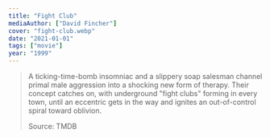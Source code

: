 ```yaml
---
title: "Fight Club"
mediaAuthor: ["David Fincher"]
cover: "fight-club.webp"
date: "2021-01-01"
tags: ["movie"]
year: "1999"
---
```


> A ticking-time-bomb insomniac and a slippery soap salesman channel primal male aggression into a shocking new form of therapy. Their concept catches on, with underground "fight clubs" forming in every town, until an eccentric gets in the way and ignites an out-of-control spiral toward oblivion.
>
> Source: TMDB
